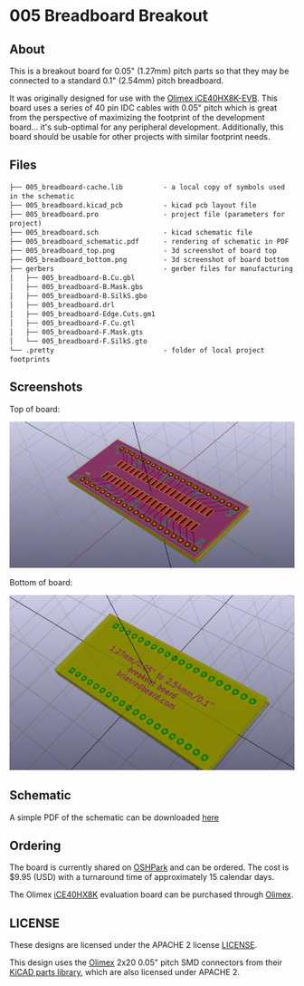 # 005 Breadboard Breakout

## About

This is a breakout board for 0.05" (1.27mm) pitch parts so that they may be
connected to a standard 0.1" (2.54mm) pitch breadboard.

It was originally designed for use with the [Olimex iCE40HX8K-EVB][olimex-fpga].
This board uses a series of 40 pin IDC cables with 0.05" pitch which is great
from the perspective of maximizing the footprint of the development board...
it's sub-optimal for any peripheral development.  Additionally, this board
should be usable for other projects with similar footprint needs.


## Files


```
├── 005_breadboard-cache.lib          - a local copy of symbols used in the schematic
├── 005_breadboard.kicad_pcb          - kicad pcb layout file
├── 005_breadboard.pro                - project file (parameters for project)
├── 005_breadboard.sch                - kicad schematic file
├── 005_breadboard_schematic.pdf      - rendering of schematic in PDF
├── 005_breadboard_top.png            - 3d screenshot of board top
├── 005_breadboard_bottom.png         - 3d screenshot of board bottom
├── gerbers                           - gerber files for manufacturing
│   ├── 005_breadboard-B.Cu.gbl
│   ├── 005_breadboard-B.Mask.gbs
│   ├── 005_breadboard-B.SilkS.gbo
│   ├── 005_breadboard.drl
│   ├── 005_breadboard-Edge.Cuts.gm1
│   ├── 005_breadboard-F.Cu.gtl
│   ├── 005_breadboard-F.Mask.gts
│   └── 005_breadboard-F.SilkS.gto
└── .pretty                           - folder of local project footprints
```

## Screenshots

Top of board:

![Top of board](/005_breadboard_top.png?raw=true "Board Top")


Bottom of board:

![Bottom of board](/005_breadboard_bottom.png?raw=true "Board Bottom")

## Schematic

A simple PDF of the schematic can be downloaded [here](/005_breadboard_schematic.pdf)

## Ordering

The board is currently shared on [OSHPark][oshpark] and can be ordered.  The
cost is $9.95 (USD) with a turnaround time of approximately 15 calendar days.

The Olimex [iCE40HX8K][olimex-parts] evaluation board can be purchased
through [Olimex][olimex-fpga].


## LICENSE

These designs are licensed under the APACHE 2 license [LICENSE](LICENSE).

This design uses the [Olimex][olimex]  2x20 0.05" pitch SMD connectors from
their [KiCAD parts library][olimex-parts], which are also licensed under
APACHE 2.


[olimex]: https://www.olimex.com/
[olimex-fpga]: https://www.olimex.com/Products/FPGA/iCE40/iCE40HX8K-EVB/open-source-hardware
[olimex-parts]: https://github.com/OLIMEX/KiCAD
[oshpark]: https://oshpark.com/shared_projects/dG68p194
